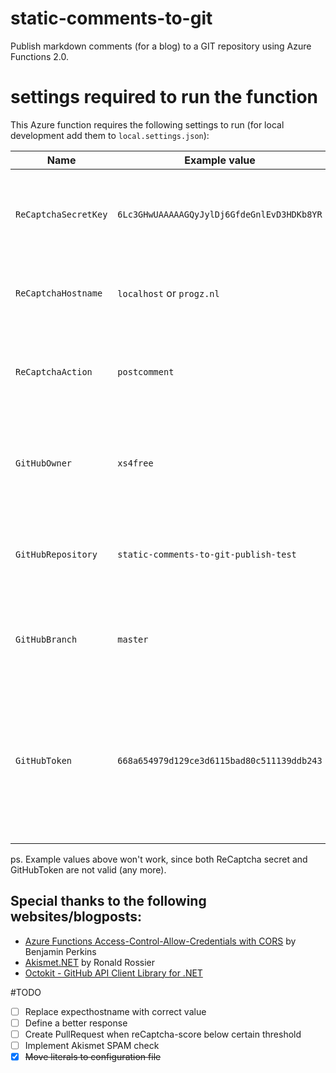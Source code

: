 # static-comments-to-git
Publish markdown comments (for a blog) to a GIT repository using Azure Functions 2.0.

# settings required to run the function
This Azure function requires the following settings to run (for local development add them to `local.settings.json`):

|Name                 |Example value                               |Remark                                                                                                                              |
|---------------------|--------------------------------------------|------------------------------------------------------------------------------------------------------------------------------------|
|`ReCaptchaSecretKey` | `6Lc3GHwUAAAAAGQyJylDj6GfdeGnlEvD3HDKb8YR` | reCAPTCHA v3 secret key. Create keys using [Google ReCaptcha Admin](https://www.google.com/recaptcha/admin) |
|`ReCaptchaHostname`  | `localhost` or `progz.nl`                  | Expected hostname where Captcha was generated. |
|`ReCaptchaAction`    | `postcomment`                              | Expected action that was included when Captcha was generated. |
|`GitHubOwner`        | `xs4free`								   | Name of the GitHub user that will commit comments to the repository. |
|`GitHubRepository`   | `static-comments-to-git-publish-test`      | Name of the GitHub repository where comments will be committed. |
|`GitHubBranch`       | `master`                                   | Name of the Git branch where comments will be committed. |
|`GitHubToken`        | `668a654979d129ce3d6115bad80c511139ddb243` | GitHub Personal Access Token used to authenticate. Create on [GitHub Developer Settings page](https://github.com/settings/tokens) with `public_repo` scope. |

ps. Example values above won't work, since both ReCaptcha secret and GitHubToken are not valid (any more).

## Special thanks to the following websites/blogposts:
- [Azure Functions Access-Control-Allow-Credentials with CORS](https://blogs.msdn.microsoft.com/benjaminperkins/2017/04/12/azure-functions-access-control-allow-credentials-with-cors/) by Benjamin Perkins
- [Akismet.NET](https://github.com/RRosier/Akismet.NET/tree/master/Rosier.Akismet.Net) by Ronald Rossier
- [Octokit - GitHub API Client Library for .NET](https://github.com/octokit/octokit.net)

#TODO
- [ ] Replace expecthostname with correct value
- [ ] Define a better response
- [ ] Create PullRequest when reCaptcha-score below certain threshold
- [ ] Implement Akismet SPAM check
- [x] ~~Move literals to configuration file~~
